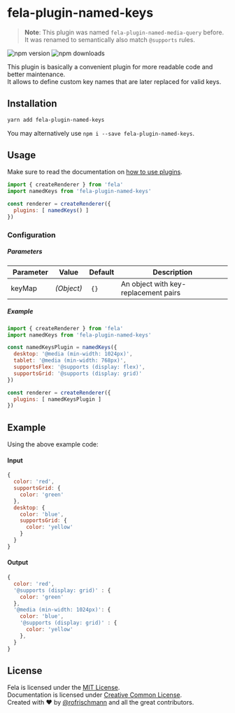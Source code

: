 # fela-plugin-named-keys

> **Note**: This plugin was named `fela-plugin-named-media-query` before. It was renamed to semantically also match `@supports` rules.

<img alt="npm version" src="https://badge.fury.io/js/fela-plugin-named-keys.svg"> <img alt="npm downloads" src="https://img.shields.io/npm/dm/fela-plugin-named-keys.svg">

This plugin is basically a convenient plugin for more readable code and better maintenance.<br>
It allows to define custom key names that are later replaced for valid keys.

## Installation
```sh
yarn add fela-plugin-named-keys
```
You may alternatively use `npm i --save fela-plugin-named-keys`.


## Usage
Make sure to read the documentation on [how to use plugins](http://fela.js.org/docs/advanced/Plugins.html).

```javascript
import { createRenderer } from 'fela'
import namedKeys from 'fela-plugin-named-keys'

const renderer = createRenderer({
  plugins: [ namedKeys() ]
})
```

### Configuration
##### Parameters
| Parameter | Value | Default | Description |
| --- | --- | --- | --- |
| keyMap | *(Object)* | `{}` | An object with key-replacement pairs |

##### Example
```javascript
import { createRenderer } from 'fela'
import namedKeys from 'fela-plugin-named-keys'

const namedKeysPlugin = namedKeys({
  desktop: '@media (min-width: 1024px)',
  tablet: '@media (min-width: 768px)',
  supportsFlex: '@supports (display: flex)',
  supportsGrid: '@supports (display: grid)'
})

const renderer = createRenderer({
  plugins: [ namedKeysPlugin ]
})
```

## Example
Using the above example code:

#### Input
```javascript
{
  color: 'red',
  supportsGrid: {
    color: 'green'
  },
  desktop: {
    color: 'blue',
    supportsGrid: {
      color: 'yellow'
    }
  }
}
```
#### Output
```javascript
{
  color: 'red',
  '@supports (display: grid)' : {
    color: 'green'
  },
  '@media (min-width: 1024px)': {
    color: 'blue',
    '@supports (display: grid)' : {
      color: 'yellow'
    },
  }
}
```

## License
Fela is licensed under the [MIT License](http://opensource.org/licenses/MIT).<br>
Documentation is licensed under [Creative Common License](http://creativecommons.org/licenses/by/4.0/).<br>
Created with ♥ by [@rofrischmann](http://rofrischmann.de) and all the great contributors.
